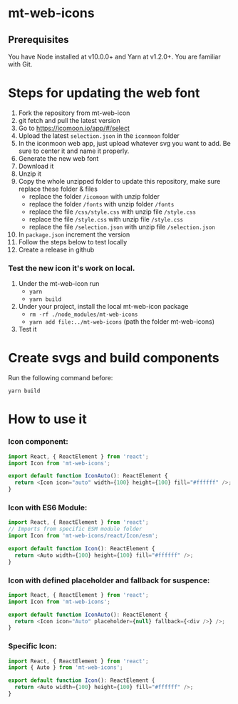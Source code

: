 # mt-web-icons

## Prerequisites

You have Node installed at v10.0.0+ and Yarn at v1.2.0+.
You are familiar with Git.

# Steps for updating the web font
1. Fork the repository from mt-web-icon
2. git fetch and pull the latest version
3. Go to https://icomoon.io/app/#/select
4. Upload the latest `selection.json` in the `iconmoon` folder
5. In the iconmoon web app, just upload whatever svg you want to add. Be sure to center it and name it properly.
6. Generate the new web font
7. Download it
8. Unzip it
9. Copy the whole unzipped folder to update this repository,
make sure replace these folder & files
    - replace the folder `/icomoon` with unzip folder
    - replace the folder `/fonts` with unzip folder `/fonts`
    - replace the file `/css/style.css` with unzip file `/style.css`
    - replace the file `/style.css` with unzip file `/style.css`
    - replace the file `/selection.json` with unzip file `/selection.json`
10. In `package.json` increment the version
11. Follow the steps below to test locally
12. Create a release in github

### Test the new icon it's work on local.
1. Under the mt-web-icon run
    - `yarn`
    - `yarn build`
2. Under your project, install the local mt-web-icon package
    - `rm -rf ./node_modules/mt-web-icons`
    - `yarn add file:../mt-web-icons` (path the folder mt-web-icons)
3. Test it

# Create svgs and build components

Run the following command before:

```console
yarn build
```

# How to use it

### Icon component:

```javascript
import React, { ReactElement } from 'react';
import Icon from 'mt-web-icons';

export default function IconAuto(): ReactElement {
  return <Icon icon="auto" width={100} height={100} fill="#ffffff" />;
}
```

### Icon with ES6 Module:

```javascript
import React, { ReactElement } from 'react';
// Imports from specific ESM module folder
import Icon from 'mt-web-icons/react/Icon/esm';

export default function Icon(): ReactElement {
  return <Auto width={100} height={100} fill="#ffffff" />;
}
```

### Icon with defined placeholder and fallback for suspence:

```javascript
import React, { ReactElement } from 'react';
import Icon from 'mt-web-icons';

export default function IconAuto(): ReactElement {
  return <Icon icon="Auto" placeholder={null} fallback={<div />} />;
}
```

### Specific Icon:

```javascript
import React, { ReactElement } from 'react';
import { Auto } from 'mt-web-icons';

export default function Icon(): ReactElement {
  return <Auto width={100} height={100} fill="#ffffff" />;
}
```
